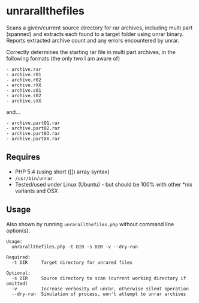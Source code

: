 # unrarallthefiles
Scans a given/current source directory for rar archives, including multi part (spanned) and extracts each found to a target folder using unrar binary. Reports extracted archive count and any errors encountered by unrar.

Correctly determines the starting rar file in multi part archives, in the following formats (the only two I am aware of)

	- archive.rar
	- archive.r01
	- archive.r02
	- archive.rXX
	- archive.s01
	- archive.s02
	- archive.sXX

and...

	- archive.part01.rar
	- archive.part02.rar
	- archive.part03.rar
	- archive.partXX.rar

## Requires
- PHP 5.4 (using short ([]) array syntax)
- `/usr/bin/unrar`
- Tested/used under Linux (Ubuntu) - but should be 100% with other *nix variants and OSX

## Usage
Also shown by running `unrarallthefiles.php` without command line option(s).

	Usage:
	  unrarallthefiles.php -t DIR -s DIR -v --dry-run

	Required:
	  -t DIR     Target directory for unrared files

	Optional:
	  -s DIR     Source directory to scan (current working directory if omitted)
	  -v         Increase verbosity of unrar, otherwise silent operation
	  --dry-run  Simulation of process, won't attempt to unrar archives
